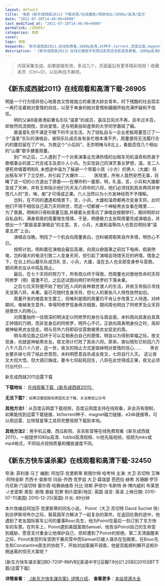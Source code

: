 ```yaml
---
layout: default
title: '电影《新东成西就2011》下载资源/在线播放/视频地址/1080p/高清/蓝光'
date: "2021-07-10T14:40:06+0800"
last_modified_at: "2021-07-10T14:40:06+0800"
permalink: /26905/
categories: 电影
cover:
tags: 电影
keywords: '新东成西就2011,在线免费看,1080p高清,bt种子,torrent,百度云盘,magnet,磁力链,迅雷下载资源'
description: '《新东成西就2011》在线云播放手机西瓜影院吉吉影音免费看，1080p高清bd/hd未删减完整版和tc抢先枪版，mkv/mp4格式，附带bt/torrent种子、magnet/磁力链、百度云盘、网盘资源迅雷下载链接'
---
```


>内容采集生成，如果链接失效，多试几个，页面最后有更多精彩视频！收藏本页（Ctrl+D)，以后再找不麻烦。


## 《新东成西就2011》在线观看和高清下载-26905

明是一个行为怪异但心地善良又性格独立的香港大龄女青年，时下残酷的社会现实一再打击着她对爱情的向往，以至于单身的她对爱情和婚姻开始充满怀疑和不信任。<br />　　明的父亲B是香港前著名乐队“温拿”的成员，虽往日风光不再，且年过半百，却依然风流倜傥，崇尚爱情，还与明美丽却虚荣的大学同学嘉结了婚。<br />　　嘉虽爱B,但不满足于眼下的平淡生活，为了钱私自与一企业老板周董签订了一个&ldquo;温拿”乐队的演唱会，谁知乐队成员各有各忙根本凑不齐，周董便将无法履行合约的嘉扣留在了广州。为救这个&ldquo;小后妈&rdquo;，无奈明唯与B北上，看能否找几个相似的“山寨”歌手搪塞周董。<br />　　到广州之后，二人遇到了一个对表演事业充满热情的出租车司机温奇和热衷于歌唱事业的富二代言成玉及其仆人小兵。为实现自己的演艺事业梦想，温，言二人便死命缠着明和B, 未想途中温为了躲避一个带着小孩（小方）的男人（大雄）将出租车冲下了立交桥，并引起了大爆炸&hellip;…　　医院里，所有人竟然安然无事，目睹了这一切的小方道出了原委&mdash;—在爆炸的一霎那，明，B,温，言，小兵和大雄都变成了天神，并有玉帝指示他们为天龙八将中的六将，他们必须找到其余两将并参悟凡人的&ldquo;贪，嗔，痴&rdquo;才可得成正果。六人当然以为小方发神经而不予理睬。<br />　　岂料，在不同的遭遇和情景下，言，小兵，大雄和温奇都再次变身天将，此时他们不得不相信自己真乃天将转世，而这一切都被一个神秘黑衣女看在眼里……　　为了救嘉，明和B只得和周董见面,并硬着头皮答应了演唱会按期举行，期间明却对自私自利，满身铜臭的周董暗生情愫。于是，明便极力主张帮周董完成演唱会，并想出一个&ldquo;蒙面温拿演唱会&rdquo;的主意。言，小兵，大雄和温等四人也答应明扮演&ldquo;温拿五虎”上台。<br />　　演唱会当晚，明找了一个机会向周董表白，岂料被周取笑自作多情，明伤心不已。<br />　　按照计划，明和嘉在演唱会最后高潮，向观众掀面罩之前拉下电闸，假装停电，岂料强大的电流引致二人变身天将，但引起了演唱会场馆天花的坍塌，情急之下，在台上的山寨乐队成员B, 言，小兵，大雄，温在五人也全部变身参与营救。期间黑衣女从中捣乱阻止。<br />　　最后，在七个天将的努力下，所有观众终于得救，而周董也对救他性命的天将阿修罗（明）感激不已，之后还试图向明打听阿修罗的下落未果。<br />　　之后七位天将便开始了他们在人间的各种救世渡人的生活，并依玉帝指示寻找天龙第八将，未果。虽已可随时变身天将，但七人的某些凡人特性依然如旧。<br />　　周董开发的楼盘发生罢工，但唯利是图的周董仍不肯让步改善工人待遇，对峙期间，电梯发生意外，幸得阿修罗现身再次相救，期间周也明白了阿修罗及众天将拯救世人的用心。<br />　　对周董始终一往情深的明决定以阿修罗的身份与周会面，未料周向其表白其真正钟情的乃明，而非变身后的阿修罗，明开心不已，正欲向周表明身份之时，周却被神秘黑衣女捉走。明与另外六将即前往营救被黑衣女捉走的周。<br />　　明与周见面之后终于可以互相表白自己的感情，明自以为得到幸福之际，夜叉现身，也就是神秘黑衣女。夜叉用计打败了其余六将。原来，类似情形已轮回八万八千八百八十八世，这一世，夜叉的阻止方式是毁掉明对爱情的信心&hellip;…　　黑衣女要杀掉七将了结此世恩怨，未料明愿意自杀成全夜叉，七将自行入灭。 这让夜叉大彻大悟，但大错已铸成，要令七将起死回生，八将在此世得成正果，夜叉必须付出代价&hellip;…


新东成西就2011迅雷下载

**下载地址**： [在线观看下载 《新东成西就2011》](https://www.993dy.com//vod-detail-id-21378.html) 


**无法下载?**：`如果迅雷因版权原因无法下载，关注微信公众号 `

**其他方法1**：从百度云网盘下载视频，百度云网盘支持在线观看，非会员有限制，如果能找到迅雷下载链接、bt/torrent种子、magnet磁力链接、e2dk链接等，可以用迅雷、比特彗星等工具将完整视频下载到本地。

**其他方法2**：用手机云播、西瓜影院、吉吉影音等在线免费观看《新东成西就2011》，一般提供1080p高清、hd/bd高清视频、tc抢先版视频，视频为mkv或mp4格式，不同站点视频质量和播放速度不同。


## 《新东方快车谋杀案》在线观看和高清下载-32450

导演: 菲利普·马丁 编剧: 阿加莎·克里斯蒂 斯图尔特·哈考特 主演: 大卫·苏切特 艾琳·阿特金斯 杰西卡·查斯坦 玛丽-乔西·克罗兹 大卫·莫瑞瑟 芭芭拉·赫希 苏珊娜·罗莎 丹尼斯·门诺切特 塞尔奇·哈赛纳维奇 托比·琼斯 萨缪尔·韦斯特 休·博内威利 布莱恩·J·史密斯 类型: 剧情 悬疑 犯罪 制片国家/地区: 英国 语言: 英语 上映日期: 2010-07-11(美国) 2010-12-25(英国) 片长: 89分钟

本片改编自阿加莎·克里斯蒂的同名小说。 Poirot（大卫·苏切特 David Suchet 饰）到访伊斯坦布尔之际，替英国军方解决了一起复杂的案件。在返回伦敦的途中，他遇到了老友国际客车公司的董事Bouc先生，他为Poirot在最后一刻订到了东方快车的车票。在列车上，Poirot遇到美国富商Samuel，他告诉Poirot自己的生命受到威胁，愿意支付重金让他保护自己，但却遭到了Poirot的拒绝。第二天清晨醒来之际，Poirot发现列车受困于暴风雪中而Samuel已被人谋杀在包厢里。在Bouc先生和Constantine医生的协助下，开始对凶案展开调查，他是否能顺利解开这桩扑朔迷离的惊天大案呢？


[新东方快车谋杀案][BD-720P-RMVB][英语中字][豆瓣7.9分][1.2GB][2010][BT下载/迅雷下载]

**详情查看**： [《新东方快车谋杀案》详情介绍](/movie/32450/)， **查看更多**：[本站资源大全](/movie/t/all/)

